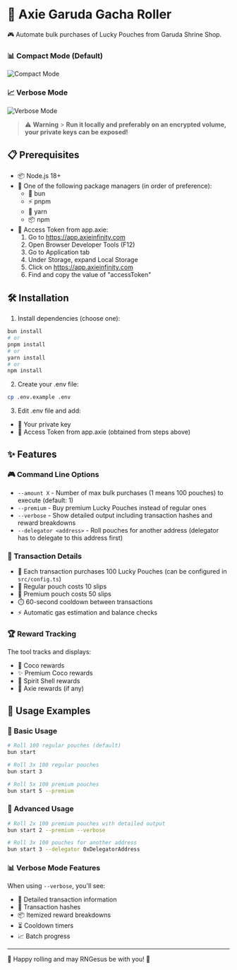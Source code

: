 # 🎲 Axie Garuda Gacha Roller

🎮 Automate bulk purchases of Lucky Pouches from Garuda Shrine Shop.

### 📊 Compact Mode (Default)

![Compact Mode](https://github.com/user-attachments/assets/cac68954-a6ef-4e9b-a7aa-d37e084a7b18)

### 📈 Verbose Mode

![Verbose Mode](https://github.com/user-attachments/assets/7e371504-f924-490d-89fb-f95691be689a)

> ⚠️ **Warning** > **Run it locally and preferably on an encrypted volume, your private keys can be exposed!**

## 📋 Prerequisites

- 📦 Node.js 18+
- 🔧 One of the following package managers (in order of preference):
  - 🚀 bun
  - ⚡ pnpm
  - 🧶 yarn
  - 📦 npm
- 🔑 Access Token from app.axie:
  1. Go to https://app.axieinfinity.com
  2. Open Browser Developer Tools (F12)
  3. Go to Application tab
  4. Under Storage, expand Local Storage
  5. Click on https://app.axieinfinity.com
  6. Find and copy the value of "accessToken"

## 🛠️ Installation

1. Install dependencies (choose one):

```bash
bun install
# or
pnpm install
# or
yarn install
# or
npm install
```

2. Create your .env file:

```bash
cp .env.example .env
```

3. Edit .env file and add:

- 🔐 Your private key
- 🎫 Access Token from app.axie (obtained from steps above)

## ✨ Features

### 🎮 Command Line Options

- `--amount X` - Number of max bulk purchases (1 means 100 pouches) to execute (default: 1)
- `--premium` - Buy premium Lucky Pouches instead of regular ones
- `--verbose` - Show detailed output including transaction hashes and reward breakdowns
- `--delegator <address>` - Roll pouches for another address (delegator has to delegate to this address first)

### 💫 Transaction Details

- 🎁 Each transaction purchases 100 Lucky Pouches (can be configured in `src/config.ts`)
- 📜 Regular pouch costs 10 slips
- 🌟 Premium pouch costs 50 slips
- ⏱️ 60-second cooldown between transactions
- ⚡ Automatic gas estimation and balance checks

### 🏆 Reward Tracking

The tool tracks and displays:

- 🥥 Coco rewards
- ✨ Premium Coco rewards
- 🐚 Spirit Shell rewards
- 🦊 Axie rewards (if any)

## 📖 Usage Examples

### 🔰 Basic Usage

```bash
# Roll 100 regular pouches (default)
bun start

# Roll 3x 100 regular pouches
bun start 3

# Roll 5x 100 premium pouches
bun start 5 --premium
```

### 🚀 Advanced Usage

```bash
# Roll 2x 100 premium pouches with detailed output
bun start 2 --premium --verbose

# Roll 3x 100 pouches for another address
bun start 3 --delegator 0xDelegatorAddress
```

### 📊 Verbose Mode Features

When using `--verbose`, you'll see:

- 📝 Detailed transaction information
- 🔗 Transaction hashes
- 📦 Itemized reward breakdowns
- ⏳ Cooldown timers
- 📈 Batch progress

---

🎰 Happy rolling and may RNGesus be with you! 🙏
